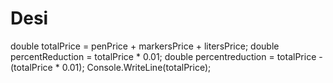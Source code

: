 # Desi
 double totalPrice = penPrice + markersPrice + litersPrice;             double percentReduction = totalPrice * 0.01;             double percentreduction = totalPrice - (totalPrice * 0.01);                                              Console.WriteLine(totalPrice);
